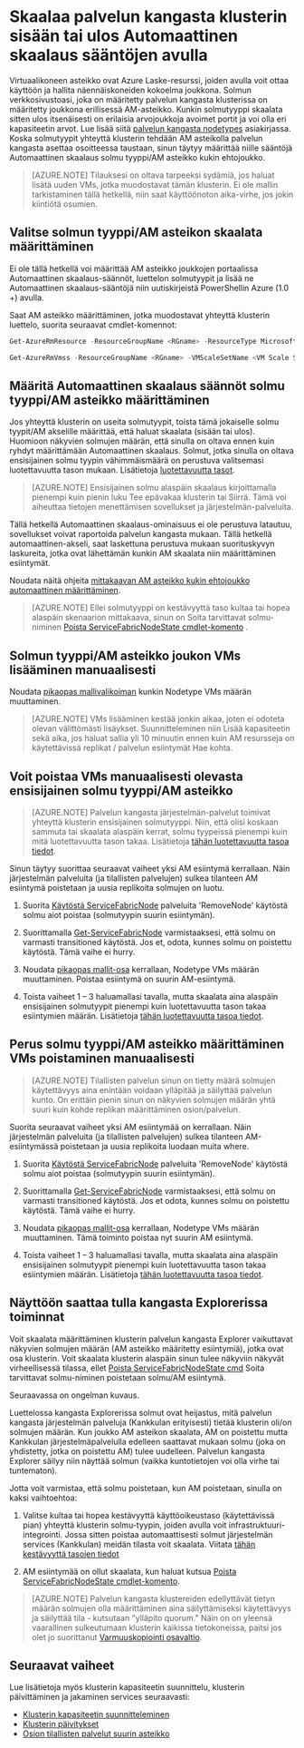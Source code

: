 <properties
   pageTitle="Skaalaa palvelun kangasta klusterin sisään tai ulos | Microsoft Azure"
   description="Skaalaa palvelun kangasta klusterin sisään tai ulos vastaamaan demand määrittämällä solmu tyyppi/AM asteikko kukin ehtojoukko Automaattinen skaalaus säännöt. Lisää tai poista solmujen palvelun kangasta klusteriin"
   services="service-fabric"
   documentationCenter=".net"
   authors="ChackDan"
   manager="timlt"
   editor=""/>

<tags
   ms.service="service-fabric"
   ms.devlang="dotnet"
   ms.topic="article"
   ms.tgt_pltfrm="na"
   ms.workload="na"
   ms.date="09/09/2016"
   ms.author="chackdan"/>


# <a name="scale-a-service-fabric-cluster-in-or-out-using-auto-scale-rules"></a>Skaalaa palvelun kangasta klusterin sisään tai ulos Automaattinen skaalaus sääntöjen avulla

Virtuaalikoneen asteikko ovat Azure Laske-resurssi, joiden avulla voit ottaa käyttöön ja hallita näennäiskoneiden kokoelma joukkona. Solmun verkkosivustoasi, joka on määritetty palvelun kangasta klusterissa on määritetty joukkona erillisessä AM-asteikko. Kunkin solmutyyppi skaalata sitten ulos itsenäisesti on erilaisia arvojoukkoja avoimet portit ja voi olla eri kapasiteetin arvot. Lue lisää siitä [palvelun kangasta nodetypes](service-fabric-cluster-nodetypes.md) asiakirjassa. Koska solmutyypit yhteyttä klusterin tehdään AM asteikolla palvelun kangasta asettaa osoitteessa taustaan, sinun täytyy määrittää niille sääntöjä Automaattinen skaalaus solmu tyyppi/AM asteikko kukin ehtojoukko.

>[AZURE.NOTE] Tilauksesi on oltava tarpeeksi sydämiä, jos haluat lisätä uuden VMs, jotka muodostavat tämän klusterin. Ei ole mallin tarkistaminen tällä hetkellä, niin saat käyttöönoton aika-virhe, jos jokin kiintiötä osumien.

## <a name="choose-the-node-typevm-scale-set-to-scale"></a>Valitse solmun tyyppi/AM asteikon skaalata määrittäminen

Ei ole tällä hetkellä voi määrittää AM asteikko joukkojen portaalissa Automaattinen skaalaus-säännöt, luettelon solmutyypit ja lisää ne Automaattinen skaalaus-sääntöjä niin uutiskirjeistä PowerShellin Azure (1.0 +) avulla.

Saat AM asteikko määrittäminen, jotka muodostavat yhteyttä klusterin luettelo, suorita seuraavat cmdlet-komennot:

```powershell
Get-AzureRmResource -ResourceGroupName <RGname> -ResourceType Microsoft.Compute/VirtualMachineScaleSets

Get-AzureRmVmss -ResourceGroupName <RGname> -VMScaleSetName <VM Scale Set name>
```

## <a name="set-auto-scale-rules-for-the-node-typevm-scale-set"></a>Määritä Automaattinen skaalaus säännöt solmu tyyppi/AM asteikko määrittäminen

Jos yhteyttä klusterin on useita solmutyypit, toista tämä jokaiselle solmu tyypit/AM akselille määrittää, että haluat skaalata (sisään tai ulos). Huomioon näkyvien solmujen määrän, että sinulla on oltava ennen kuin ryhdyt määrittämään Automaattinen skaalaus. Solmut, jotka sinulla on oltava ensisijainen solmu tyypin vähimmäismäärä on perustuva valitsemasi luotettavuutta tason mukaan. Lisätietoja [luotettavuutta tasot](service-fabric-cluster-capacity.md).

>[AZURE.NOTE]  Ensisijainen solmu alaspäin skaalaus kirjoittamalla pienempi kuin pienin luku Tee epävakaa klusterin tai Siirrä. Tämä voi aiheuttaa tietojen menettämisen sovellukset ja järjestelmän-palveluita.

Tällä hetkellä Automaattinen skaalaus-ominaisuus ei ole perustuva latautuu, sovellukset voivat raportoida palvelun kangasta mukaan. Tällä hetkellä automaattinen-akseli, saat laskettuna perustuva mukaan suorituskyvyn laskureita, jotka ovat lähettämän kunkin AM skaalata niin määrittäminen esiintymät.  

Noudata näitä ohjeita [mittakaavan AM asteikko kukin ehtojoukko automaattinen määrittäminen](../virtual-machine-scale-sets/virtual-machine-scale-sets-autoscale-overview.md).

>[AZURE.NOTE] Ellei solmutyyppi on kestävyyttä taso kultaa tai hopea alaspäin skenaarion mittakaava, sinun on Soita tarvittavat solmu-niminen [Poista ServiceFabricNodeState cmdlet-komento](https://msdn.microsoft.com/library/azure/mt125993.aspx) .

## <a name="manually-add-vms-to-a-node-typevm-scale-set"></a>Solmun tyyppi/AM asteikko joukon VMs lisääminen manuaalisesti

Noudata [pikaopas mallivalikoiman](https://github.com/Azure/azure-quickstart-templates/tree/master/201-vmss-scale-existing) kunkin Nodetype VMs määrän muuttaminen. 

>[AZURE.NOTE] VMs lisääminen kestää jonkin aikaa, joten ei odoteta olevan välittömästi lisäykset. Suunnitteleminen niin Lisää kapasiteetin sekä aika, jos haluat sallia yli 10 minuutin ennen kuin AM resursseja on käytettävissä replikat / palvelun esiintymät Hae kohta.

## <a name="manually-remove-vms-from-the-primary-node-typevm-scale-set"></a>Voit poistaa VMs manuaalisesti olevasta ensisijainen solmu tyyppi/AM asteikko

>[AZURE.NOTE] Palvelun kangasta järjestelmän-palvelut toimivat yhteyttä klusterin ensisijainen solmutyyppi. Niin, että olisi koskaan sammuta tai skaalata alaspäin kerrat, solmu tyypeissä pienempi kuin mitä luotettavuutta tason takaa. Lisätietoja [tähän luotettavuutta tasoa tiedot](service-fabric-cluster-capacity.md). 

Sinun täytyy suorittaa seuraavat vaiheet yksi AM esiintymä kerrallaan. Näin järjestelmän palveluita (ja tilallisten palvelujen) sulkea tilanteen AM esiintymä poistetaan ja uusia replikoita solmujen on luotu.

1. Suorita [Käytöstä ServiceFabricNode](https://msdn.microsoft.com/library/mt125852.aspx) palveluita 'RemoveNode' käytöstä solmu aiot poistaa (solmutyypin suurin esiintymän).

2. Suorittamalla [Get-ServiceFabricNode](https://msdn.microsoft.com/library/mt125856.aspx) varmistaaksesi, että solmu on varmasti transitioned käytöstä. Jos et, odota, kunnes solmu on poistettu käytöstä. Tämä vaihe ei hurry.

2. Noudata [pikaopas mallit-osa](https://github.com/Azure/azure-quickstart-templates/tree/master/201-vmss-scale-existing) kerrallaan, Nodetype VMs määrän muuttaminen. Poistaa esiintymä on suurin AM-esiintymä. 

3. Toista vaiheet 1 – 3 haluamallasi tavalla, mutta skaalata aina alaspäin ensisijainen solmutyypit pienempi kuin luotettavuutta tason takaa esiintymien määrän. Lisätietoja [tähän luotettavuutta tasoa tiedot](service-fabric-cluster-capacity.md). 

## <a name="manually-remove-vms-from-the-non-primary-node-typevm-scale-set"></a>Perus solmu tyyppi/AM asteikko määrittäminen VMs poistaminen manuaalisesti

>[AZURE.NOTE] Tilallisten palvelun sinun on tietty määrä solmujen käytettävyys aina enintään voidaan ylläpitää ja säilyttää palvelun kunto. On erittäin pienin sinun on näkyvien solmujen määrän yhtä suuri kuin kohde replikan määrittäminen osion/palvelun. 

Suorita seuraavat vaiheet yksi AM esiintymää on kerrallaan. Näin järjestelmän palveluita (ja tilallisten palvelujen) sulkea tilanteen AM-esiintymässä poistetaan ja uusia replikoita luodaan muita where.

1. Suorita [Käytöstä ServiceFabricNode](https://msdn.microsoft.com/library/mt125852.aspx) palveluita 'RemoveNode' käytöstä solmu aiot poistaa (solmutyypin suurin esiintymän).

2. Suorittamalla [Get-ServiceFabricNode](https://msdn.microsoft.com/library/mt125856.aspx) varmistaaksesi, että solmu on varmasti transitioned käytöstä. Jos et odota, kunnes solmu on poistettu käytöstä. Tämä vaihe ei hurry.

2. Noudata [pikaopas mallit-osa](https://github.com/Azure/azure-quickstart-templates/tree/master/201-vmss-scale-existing) kerrallaan, Nodetype VMs määrän muuttaminen. Tämä toiminto poistaa nyt suurin AM esiintymä. 

3. Toista vaiheet 1 – 3 haluamallasi tavalla, mutta skaalata aina alaspäin ensisijainen solmutyypit pienempi kuin luotettavuutta tason takaa esiintymien määrän. Lisätietoja [tähän luotettavuutta tasoa tiedot](service-fabric-cluster-capacity.md).

## <a name="behaviors-you-may-observe-in-service-fabric-explorer"></a>Näyttöön saattaa tulla kangasta Explorerissa toiminnat

Voit skaalata määrittäminen klusterin palvelun kangasta Explorer vaikuttavat näkyvien solmujen määrän (AM asteikko määritetty esiintymiä), jotka ovat osa klusterin.  Voit skaalata klusterin alaspäin sinun tulee näkyviin näkyvät virheellisessä tilassa, ellet [Poista ServiceFabricNodeState cmd](https://msdn.microsoft.com/library/mt125993.aspx) Soita tarvittavat solmu-niminen poistetaan solmu/AM esiintymä.   

Seuraavassa on ongelman kuvaus.

Luettelossa kangasta Explorerissa solmut ovat heijastus, mitä palvelun kangasta järjestelmän palveluja (Kankkulan erityisesti) tietää klusterin oli/on solmujen määrän. Kun joukko AM asteikon skaalata, AM on poistettu mutta Kankkulan järjestelmäpalvelulla edelleen saattavat mukaan solmu (joka on yhdistetty, jotka on poistettu AM) tulee uudelleen. Palvelun kangasta Explorer säilyy niin näyttää solmun (vaikka kuntotietojen voi olla virhe tai tuntematon).

Jotta voit varmistaa, että solmu poistetaan, kun AM poistetaan, sinulla on kaksi vaihtoehtoa:

1) Valitse kultaa tai hopea kestävyyttä käyttöoikeustaso (käytettävissä pian) yhteyttä klusterin solmu-tyypin, joiden avulla voit infrastruktuuri-integrointi. Jossa sitten poistaa automaattisesti solmut järjestelmän services (Kankkulan) meidän tilasta voit skaalata.
Viitata [tähän kestävyyttä tasojen tiedot](service-fabric-cluster-capacity.md)

2) AM esiintymää on ollut skaalata, kun haluat kutsua [Poista ServiceFabricNodeState cmdlet-komento](https://msdn.microsoft.com/library/mt125993.aspx).

>[AZURE.NOTE] Palvelun kangasta klustereiden edellyttävät tietyn määrän solmujen olla määrittäminen aina säilyttämiseksi käytettävyys ja säilyttää tila - kutsutaan "ylläpito quorum." Näin on on yleensä vaarallinen sulkeutumaan klusterin kaikissa tietokoneissa, paitsi jos olet jo suorittanut [Varmuuskopiointi osavaltio](service-fabric-reliable-services-backup-restore.md).

## <a name="next-steps"></a>Seuraavat vaiheet
Lue lisätietoja myös klusterin kapasiteetin suunnittelu, klusterin päivittäminen ja jakaminen services seuraavasti:

- [Klusterin kapasiteetin suunnitteleminen](service-fabric-cluster-capacity.md)
- [Klusterin päivitykset](service-fabric-cluster-upgrade.md)
- [Osion tilallisten palvelut suurin asteikko](service-fabric-concepts-partitioning.md)

<!--Image references-->
[BrowseServiceFabricClusterResource]: ./media/service-fabric-cluster-scale-up-down/BrowseServiceFabricClusterResource.png
[ClusterResources]: ./media/service-fabric-cluster-scale-up-down/ClusterResources.png
